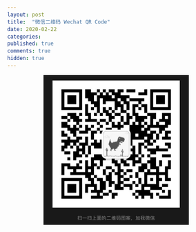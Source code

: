 ```yaml
---
layout: post
title:  "微信二维码 Wechat QR Code"
date: 2020-02-22
categories: 
published: true
comments: true
hidden: true
---
```


<div style="text-align: center"> <img src="/pictures/wechat-qr-code.png" alt="wechat-qr-code" style="zoom:50%;" /> </div>
